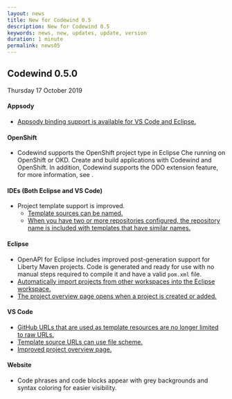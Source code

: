 ```yaml
---
layout: news
title: New for Codewind 0.5
description: New for Codewind 0.5
keywords: news, new, updates, update, version
duration: 1 minute
permalink: news05
---
```


## Codewind 0.5.0
Thursday 17 October 2019

#### Appsody
- [Appsody binding support is available for VS Code and Eclipse.](https://github.com/eclipse/codewind/issues/292)

#### OpenShift
- Codewind supports the OpenShift project type in Eclipse Che running on OpenShift or OKD. Create and build applications with Codewind and OpenShift. In addition, Codewind supports the ODO extension feature, for more information, see . 

#### IDEs (Both Eclipse and VS Code)
- Project template support is improved.
  - [Template sources can be named.](https://github.com/eclipse/codewind/issues/541)
  - [When you have two or more repositories configured, the repository name is included with templates that have similar names.](https://github.com/eclipse/codewind/issues/570)

#### Eclipse
- OpenAPI for Eclipse includes improved post-generation support for Liberty Maven projects. Code is generated and ready for use with no manual steps required to compile it and have a valid `pom.xml` file.
- [Automatically import projects from other workspaces into the Eclipse workspace.](https://github.com/eclipse/codewind/issues/507)
- [The project overview page opens when a project is created or added.](https://github.com/eclipse/codewind-eclipse/issues/258)

#### VS Code
- [GitHub URLs that are used as template resources are no longer limited to raw URLs.](https://github.com/eclipse/codewind/issues/540)
- [Template source URLs can use file scheme.](https://github.com/eclipse/codewind-vscode/pull/223)
- [Improved project overview page.](https://github.com/eclipse/codewind-vscode/pull/225)

#### Website
- Code phrases and code blocks appear with grey backgrounds and syntax coloring for easier visibility.